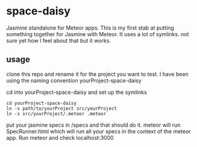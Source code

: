 space-daisy
===========

Jasmine standalone for Meteor apps. 
This is my first stab at putting something together for Jasmine with Meteor.
It uses a lot of symlinks. not sure yet how I feel about that but it works.

usage
-----

clone this repo and rename it for the project you want to test.
I have been using the naming convention yourProject-space-daisy

cd into yourProject-space-daisy and set up the symlinks

    cd yourProject-space-daisy
    ln -s path/to/yourProject src/yourProject
    ln -s src/yourProject/.meteor .meteor

put your jasmine specs in /specs and that should do it.
meteor will run SpecRunner.html which will run all your specs in the
context of the meteor app. Run meteor and check localhost:3000
